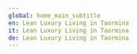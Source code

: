 ```yaml
---
global: home_main_subtitle
en: Lean Luxury Living in Taormina
it: Lean Luxury Living in Taormina
de: Lean Luxury Living in Taormina
---
```

